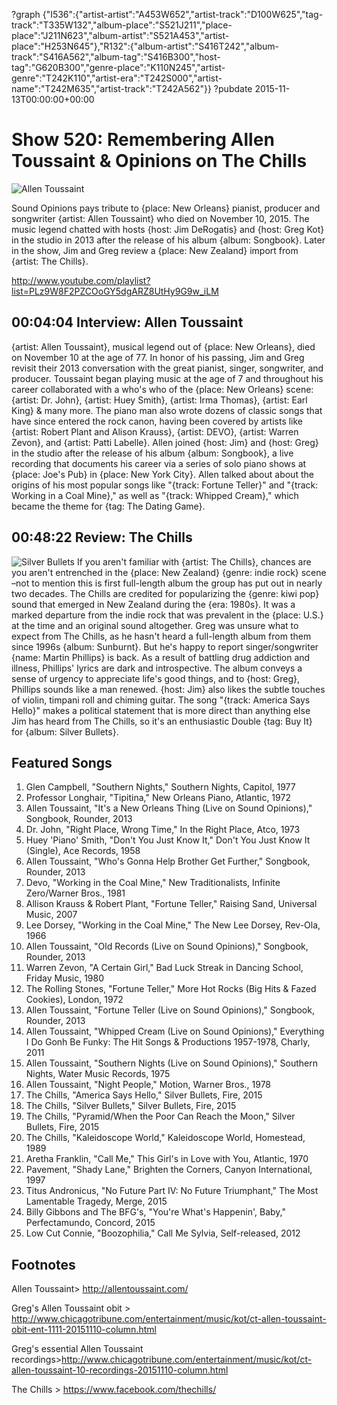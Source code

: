 ?graph {"I536":{"artist-artist":"A453W652","artist-track":"D100W625","tag-track":"T335W132","album-place":"S521J211","place-place":"J211N623","album-artist":"S521A453","artist-place":"H253N645"},"R132":{"album-artist":"S416T242","album-track":"S416A562","album-tag":"S416B300","host-tag":"G620B300","genre-place":"K110N245","artist-genre":"T242K110","artist-era":"T242S000","artist-name":"T242M635","artist-track":"T242A562"}}
?pubdate 2015-11-13T00:00:00+00:00

# Show 520: Remembering Allen Toussaint & Opinions on The Chills

![Allen Toussaint](http://sound-images.s3.amazonaws.com/images/2015/allentoussaint_web.jpg)

Sound Opinions pays tribute to {place: New Orleans} pianist, producer and songwriter {artist: Allen Toussaint} who died on November 10, 2015. The music legend chatted with hosts {host: Jim DeRogatis} and {host: Greg Kot} in the studio in 2013 after the release of his album {album: Songbook}. Later in the show, Jim and Greg review a {place: New Zealand} import from {artist: The Chills}. 

http://www.youtube.com/playlist?list=PLz9W8F2PZCOoGY5dgARZ8UtHy9G9w_iLM

## 00:04:04 Interview: Allen Toussaint
{artist: Allen Toussaint}, musical legend out of {place: New Orleans}, died on November 10 at the age of 77. In honor of his passing, Jim and Greg revisit their 2013 conversation with the great pianist, singer, songwriter, and producer. Toussaint began playing music at the age of 7 and throughout his career  collaborated with a who's who of the {place: New Orleans} scene: {artist: Dr. John}, {artist: Huey Smith}, {artist: Irma Thomas}, {artist: Earl King} & many more. The piano man also wrote dozens of classic songs that have since entered the rock canon, having been covered by artists like {artist: Robert Plant and Alison Krauss}, {artist: DEVO}, {artist: Warren Zevon}, and {artist: Patti Labelle}. Allen joined {host: Jim} and {host: Greg} in the studio after the release of his album {album: Songbook}, a live recording that documents his career via a series of solo piano shows at {place: Joe's Pub} in {place: New York City}. Allen talked about about the origins of his most popular songs like "{track: Fortune Teller}" and "{track: Working in a Coal Mine}," as well as "{track: Whipped Cream}," which became the theme for {tag: The Dating Game}.


## 00:48:22 Review: The Chills
![Silver Bullets](http://is4.mzstatic.com/image/thumb/Music1/v4/1c/8a/a0/1c8aa0f4-a226-4d05-52ca-550424a518c5/source/600x600bb.jpg "60273058/1024625297")
If you aren't familiar with {artist: The Chills}, chances are you aren't entrenched in the {place: New Zealand} {genre: indie rock} scene –not to mention this is first full-length album the group has put out in nearly two decades. The Chills are credited for popularizing the {genre: kiwi pop} sound that emerged in New Zealand during the {era: 1980s}. It was a marked departure from the indie rock that was prevalent in the {place: U.S.} at the time and an original sound altogether. Greg was unsure what to expect from The Chills, as he hasn't heard a full-length album from them since 1996s {album: Sunburnt}. But he's happy to report singer/songwriter {name: Martin Phillips} is back. As a result of battling drug addiction and illness, Phillips' lyrics are dark and introspective. The album conveys a sense of urgency to appreciate life's good things, and to {host: Greg}, Phillips sounds like a man renewed. {host: Jim} also likes the subtle touches of violin, timpani roll and chiming guitar. The song "{track: America Says Hello}" makes a political statement that is more direct than anything else Jim has heard from The Chills, so it's an enthusiastic Double {tag: Buy It} for {album: Silver Bullets}.  


## Featured Songs

1. Glen Campbell, "Southern Nights," Southern Nights, Capitol, 1977 
1. Professor Longhair, "Tipitina," New Orleans Piano, Atlantic, 1972 
1. Allen Toussaint, "It's a New Orleans Thing (Live on Sound Opinions)," Songbook, Rounder, 2013 
1. Dr. John, "Right Place, Wrong Time," In the Right Place, Atco, 1973
1. Huey 'Piano' Smith, "Don't You Just Know It," Don't You Just Know It (Single), Ace Records, 1958 
1. Allen Toussaint, "Who's Gonna Help Brother Get Further," Songbook, Rounder, 2013 
1. Devo, "Working in the Coal Mine," New Traditionalists, Infinite Zero/Warner Bros., 1981 
1. Allison Krauss & Robert Plant, "Fortune Teller," Raising Sand, Universal Music, 2007 
1. Lee Dorsey, "Working in the Coal Mine," The New Lee Dorsey, Rev-Ola, 1966 
1. Allen Toussaint, "Old Records (Live on Sound Opinions)," Songbook, Rounder, 2013 
1. Warren Zevon, "A Certain Girl," Bad Luck Streak in Dancing School, Friday Music, 1980 
1. The Rolling Stones, "Fortune Teller," More Hot Rocks (Big Hits & Fazed Cookies), London, 1972 
1. Allen Toussaint, "Fortune Teller (Live on Sound Opinions)," Songbook, Rounder, 2013 
1. Allen Toussaint, "Whipped Cream (Live on Sound Opinions)," Everything I Do Gonh Be Funky: The Hit Songs & Productions 1957-1978, Charly, 2011 
1. Allen Toussaint, "Southern Nights (Live on Sound Opinions)," Southern Nights, Water Music Records, 1975 
1. Allen Toussaint, "Night People," Motion, Warner Bros., 1978 
1. The Chills, "America Says Hello," Silver Bullets, Fire, 2015 
1. The Chills, "Silver Bullets," Silver Bullets, Fire, 2015 
1. The Chills, "Pyramid/When the Poor Can Reach the Moon," Silver Bullets, Fire, 2015 
1. The Chills, "Kaleidoscope World," Kaleidoscope World, Homestead, 1989
1. Aretha Franklin, "Call Me," This Girl's in Love with You, Atlantic, 1970 
1. Pavement, "Shady Lane," Brighten the Corners, Canyon International, 1997
1. Titus Andronicus, "No Future Part IV: No Future Triumphant," The Most Lamentable Tragedy, Merge, 2015 
1. Billy Gibbons and The BFG's, "You're What's Happenin', Baby," Perfectamundo, Concord, 2015 
1. Low Cut Connie, "Boozophilia," Call Me Sylvia, Self-released, 2012 

## Footnotes

Allen Toussaint> http://allentoussaint.com/

Greg's Allen Toussaint obit > http://www.chicagotribune.com/entertainment/music/kot/ct-allen-toussaint-obit-ent-1111-20151110-column.html

Greg's essential Allen Toussaint recordings>http://www.chicagotribune.com/entertainment/music/kot/ct-allen-toussaint-10-recordings-20151110-column.html

The Chills > https://www.facebook.com/thechills/